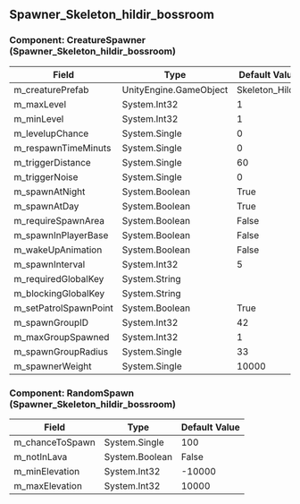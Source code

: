 ## Spawner_Skeleton_hildir_bossroom

### Component: CreatureSpawner (Spawner_Skeleton_hildir_bossroom)

|Field|Type|Default Value|
|---|---|---|
|m_creaturePrefab|UnityEngine.GameObject|Skeleton_Hildir|
|m_maxLevel|System.Int32|1|
|m_minLevel|System.Int32|1|
|m_levelupChance|System.Single|0|
|m_respawnTimeMinuts|System.Single|0|
|m_triggerDistance|System.Single|60|
|m_triggerNoise|System.Single|0|
|m_spawnAtNight|System.Boolean|True|
|m_spawnAtDay|System.Boolean|True|
|m_requireSpawnArea|System.Boolean|False|
|m_spawnInPlayerBase|System.Boolean|False|
|m_wakeUpAnimation|System.Boolean|False|
|m_spawnInterval|System.Int32|5|
|m_requiredGlobalKey|System.String||
|m_blockingGlobalKey|System.String||
|m_setPatrolSpawnPoint|System.Boolean|True|
|m_spawnGroupID|System.Int32|42|
|m_maxGroupSpawned|System.Int32|1|
|m_spawnGroupRadius|System.Single|33|
|m_spawnerWeight|System.Single|10000|

### Component: RandomSpawn (Spawner_Skeleton_hildir_bossroom)

|Field|Type|Default Value|
|---|---|---|
|m_chanceToSpawn|System.Single|100|
|m_notInLava|System.Boolean|False|
|m_minElevation|System.Int32|-10000|
|m_maxElevation|System.Int32|10000|

